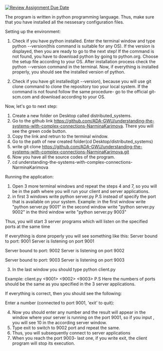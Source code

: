 [![Review Assignment Due Date](https://classroom.github.com/assets/deadline-readme-button-24ddc0f5d75046c5622901739e7c5dd533143b0c8e959d652212380cedb1ea36.svg)](https://classroom.github.com/a/Bp585G7b)

The program is written in python programming language. Thus, make sure that you have installed all the nessesary configuration files.

Setting up the environment:

1. Check if you have python installed.
Enter the terminal window and type python --version(this command is suitable for any OS). If the version is displayed, then you are ready to go to the next step!
If the command is not found, you have to download python by going to python.org. Choose the setup file according to your OS. After installation process check the python --version command in the terminal. Now, if everything is installed properly, you should see the installed version of python.

2. Check if you have git installed(git --version), because you will use git clone command to clone the repository too your local system. 
If the command is not found follow the same procedure- go to the official git-scm.com and download according to your OS.

Now, let's go to next step:

1. Create a new folder on Desktop called distributed_systems. 
2. Go to the github link https://github.com/ADA-GWU/understanding-the-systems-with-complex-connections-NarminaKarimova. There you will see the green code button.
3. Copy the link and retrun to the terminal window.
4. Go to the path of new created folder(cd Desktop/distributed_systems)
5. write git clone https://github.com/ADA-GWU/understanding-the-systems-with-complex-connections-NarminaKarimova.git
6. Now you have all the source codes of the program.
7. cd understanding-the-systems-with-complex-connections-NarminaKarimova

Running the application:

1. Open 3 more terminal windows and repeat the steps 4 and 7, so you will be in the path where you will run your client and server applications.
2. in first 3 windows write python server.py <port> 
P.S instead of <port> specify the port that is available on your system.
Example: in the first window write "python server.py 9001"
         in the second window write "python server.py 9002"
         in the third window write "python server.py 9003"

Thus, you will start 3 server programs which will listen on the specified ports at the same time

If everything is done properly you will see something like this:
Server bound to port: 9001
Server is listening on port 9001

Server bound to port: 9002
Server is listening on port 9002

Server bound to port: 9003
Server is listening on port 9003

3. In the last window you should type python client.py <port1> <port2> <port3>

Example: client.py <9001> <9002> <9003>
P.S Here the numbers of ports should be the same as you specified in the 3 server applications.

If everything is correct, then you should see the following:

Enter a number (connected to port 9001, 'exit' to quit):

4. Now you should enter any number and the result will appear in the window where your server is running on the port 9001, so if you input , you will see 10 in the according server window.
5. Type exit to switch to 9002 port and repeat the same.
6. Thus, you will subsequently connect to server applications
7. When you reach the port 9003- last one, if you write exit, the client program will stop its execution. 


